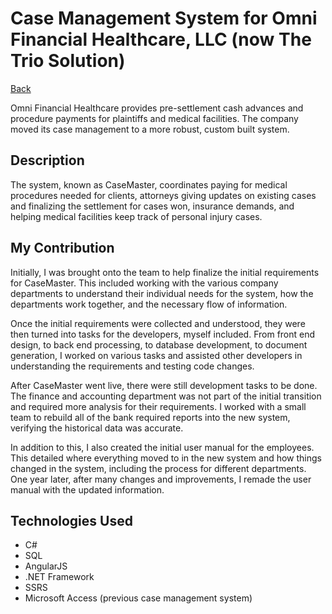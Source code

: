 <link rel="stylesheet" href="assets/css/main.css">

<div class="group" markdown="1">

# Case Management System for Omni Financial Healthcare, LLC (now The Trio Solution)
[Back](../README.md)

Omni Financial Healthcare provides pre-settlement cash advances and procedure payments for plaintiffs and medical facilities. The company moved its case management to a more robust, custom built system.

</div>

<div class="group" markdown="1">

## Description
The system, known as CaseMaster, coordinates paying for medical procedures needed for clients, attorneys giving updates on existing cases and finalizing the settlement for cases won, insurance demands, and helping medical facilities keep track of personal injury cases.

</div>

<div class="group" markdown="1">

## My Contribution
Initially, I was brought onto the team to help finalize the initial requirements for CaseMaster. This included working with the various company departments to understand their individual needs for the system, how the departments work together, and the necessary flow of information.

Once the initial requirements were collected and understood, they were then turned into tasks for the developers, myself included. From front end design, to back end processing, to database development, to document generation, I worked on various tasks and assisted other developers in understanding the requirements and testing code changes.

After CaseMaster went live, there were still development tasks to be done. The finance and accounting department was not part of the initial transition and required more analysis for their requirements. I worked with a small team to rebuild all of the bank required reports into the new system, verifying the historical data was accurate.

In addition to this, I also created the initial user manual for the employees. This detailed where everything moved to in the new system and how things changed in the system, including the process for different departments. One year later, after many changes and improvements, I remade the user manual with the updated information.

</div>

<div class="group" markdown="1">

## Technologies Used
* C#
* SQL
* AngularJS
* .NET Framework
* SSRS
* Microsoft Access (previous case management system)

</div>